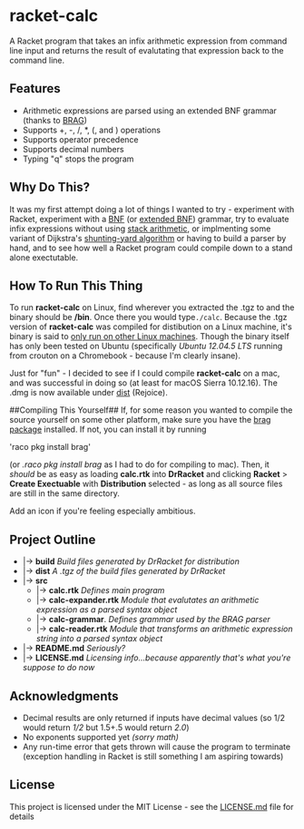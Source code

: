 # racket-calc
A Racket program that takes an infix arithmetic expression from command line input and returns the result of evalutating that expression back to the command line.

## Features
 - Arithmetic expressions are parsed using an extended BNF grammar (thanks to [BRAG](http://docs.racket-lang.org/brag/))
 - Supports +, -, /, *, (, and ) operations
 - Supports operator precedence
 - Supports decimal numbers
 - Typing "q" stops the program

## Why Do This?
It was my first attempt doing a lot of things I wanted to try - experiment with Racket, experiment with a [BNF](https://en.wikipedia.org/wiki/Backus%E2%80%93Naur_form) (or [extended BNF](https://en.wikipedia.org/wiki/Extended_Backus%E2%80%93Naur_form)) grammar, try to evaluate infix expressions without using [stack arithmetic](http://faculty.cs.niu.edu/~hutchins/csci241/eval.htm), or implmenting some variant of Dijkstra's [shunting-yard algorithm](https://en.wikipedia.org/wiki/Shunting-yard_algorithm) or having to build a parser by hand, and to see how well a Racket program could compile down to a stand alone exectutable.

## How To Run This Thing
To run **racket-calc** on Linux, find wherever you extracted the .tgz to and the binary should be **/bin**. Once there you would type`./calc`. Because the .tgz version of **racket-calc** was compiled for distibution on a Linux machine, it's binary is said to [only run on other Linux machines](https://docs.racket-lang.org/raco/exe.html). Though the binary itself has only been tested on Ubuntu (specifically _Ubuntu 12.04.5 LTS_ running from crouton on a Chromebook - because I'm clearly insane). 

Just for "fun" - I decided to see if I could compile **racket-calc** on a mac, and was successful in doing so (at least for macOS Sierra 10.12.16). The .dmg is now available under [dist]() (Rejoice).  

##Compiling This Yourself## 
If, for some reason you wanted to compile the source yourself on some other platform, make sure you have the [brag package](https://github.com/mbutterick/brag) installed. If not, you can install it by running 

'raco pkg install brag' 

(or _.raco pkg install brag_ as I had to do for compiling to mac). Then, it _should_ be as easy as loading **calc.rtk** into **DrRacket** and clicking **Racket** > **Create  Exectuable** with **Distribution** selected - as long as all source files are still in the same directory.

Add an icon if you're feeling especially ambitious.

## Project Outline
- |-> **build** _Build files generated by DrRacket for distribution_
- |-> **dist** _A .tgz of the build files generated by DrRacket_
- |-> **src**
  - |-> **calc.rtk** _Defines main program_
  - |-> **calc-expander.rtk** _Module that evalutates an arithmetic expression as a parsed syntax object_
  - |-> **calc-grammar**. _Defines grammar used by the BRAG parser_
  - |-> **calc-reader.rtk** _Module that transforms an arithmetic expression string into a parsed syntax object_
- |-> **README.md** _Seriously?_
- |-> **LICENSE.md** _Licensing info...because apparently that's what you're suppose to do now_
## Acknowledgments
- Decimal results are only returned if inputs have decimal values (so 1/2 would return _1/2_ but 1.5+.5 would return _2.0_)
- No exponents supported yet _(sorry math)_
- Any run-time error that gets thrown will cause the program to terminate (exception handling in Racket is still something I am  aspiring towards)
## License
This project is licensed under the MIT License - see the [LICENSE.md](https://github.com/mastergray/racket-calc/blob/master/LICENSE) file for details

